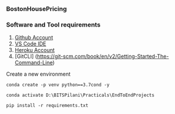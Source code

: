 ### BostonHousePricing
### Software and Tool requirements
1. [Github Account](https://github.com)
2. [VS Code IDE](https://code.visualstudio.com)
3. [Heroku Account](https://heroku.com)
4. [GitCLI] (https://git-scm.com/book/en/v2/Getting-Started-The-Command-Line)

Create a new environment
```
conda create -p venv python==3.7cond -y
```

```
conda activate D:\BITSPilani\Practicals\EndToEndProjects
```
```
pip install -r requirements.txt
```
